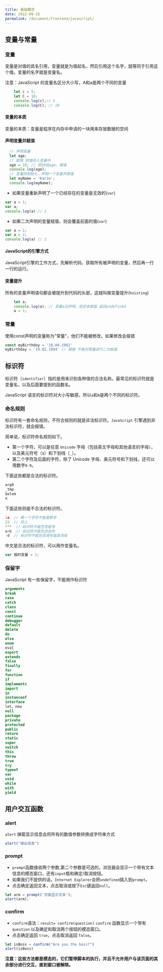 ```yaml
---
title: 基础概念
date: 2022-09-16
permalink: /document/frontend/javascript/
---
```


## 变量与常量

### 变量

变量是对值的具名引用，变量就是为值起名，然后引用这个名字，就等同于引用这个值。变量的名字就是变量名。

注意：JavaScript 的变量名区分大小写，A和a是两个不同的变量

```javascript
	let c = 5;
	let C = 10;
	console.log(c);// 5
	console.log(C); // 10
```

#### 变量的本质

变量的本质：变量是程序在内存中申请的一块用来存放数据的空间

#### 声明变量并赋值

```javascript
  // 声明变量
  let age;
  // 赋值 把值存入变量中
  age = 18; // 把10给age，赋值
  console.log(age);
  // 变量的初始化：声明一个变量并赋值
  let myName = 'Karim';
  console.log(myName);
```

- 如果变量重新声明了一个已经存在的变量是无效的(`var`)

```javascript
var a = 1;
var a;
console.log(a) // 1
```

- 如果二次声明的变量赋值，则会覆盖前面的值(`var`)

```javascript
var a = 1;
var a = 2;
console.log(a) // 2
```

#### JavaScript的引擎方式

JavaScript引擎的工作方式，先解析代码，获取所有被声明的变量，然后再一行一行的运行。

#### 变量提升

所有的变量声明语句都会被提升到代码的头部，这就叫做变量提升(`hoisting`)

```javascript
	let a;
	console.log(a); // 变量a已声明，但还未赋值 返回undefined
	a = 1;
```

### 常量

使用const声明的变量称为"常量"，他们不能被修改，如果修改会报错

```javascript
const myBirthday = '18.04.1982'
myBirthday = '19.02.1994' // 报错 不能对常量进行二次赋值
```

## 标识符

标识符（`identifier`）指的是用来识别各种值的合法名称。最常见的标识符就是变量名，以及后面要提到的函数名。

JavaScript 语言的标识符对大小写敏感，所以`a`和`A`是两个不同的标识符。

### 命名规则

标识符有一套命名规则，不符合规则的就是非法标识符。`JavaScript` 引擎遇到非法标识符，就会报错。

简单说，标识符命名规则如下。

- 第一个字符，可以是任意 `Unicode` 字母（包括英文字母和其他语言的字母），以及美元符号（`$`）和下划线（`_`）。
- 第二个字符及后面的字符，除了 Unicode 字母、美元符号和下划线，还可以用数字`0-9`。

下面这些都是合法的标识符。

```js
arg0 
_tmp 
$elem 
π 
```

下面这些则是不合法的标识符。

```javascript
1a  // 第一个字符不能是数字 
23  // 同上 
***  // 标识符不能包含星号 
a+b  // 标识符不能包含加号 
-d  // 标识符不能包含减号或连词线 
```

中文是合法的标识符，可以用作变量名。

```javascript
var 临时变量 = 1; 
```

### 保留字

JavaScript 有一些保留字，不能用作标识符

```javascript
arguments
break
case
catch
class
const
continue
debugger
default
delete
do
else
enum
eval
export
extends
false
finally
for
function
if
implements
import
in
instanceof
interface
let、new
null
package
private
protected
public
return
static
super
switch
this
throw
true
try
typeof
var
void
while
with
yield
```

## 用户交互函数

### alert 

`alert` 弹窗显示信息会将所有的数值参数转换成字符串方式

```javascript
alert("弹出信息")
```

### prompt

- `prompt`函数接收两个参数,第二个参数是可选的，浏览器会显示一个带有文本信息的模态窗口，还有`input`框和确定/取消按钮。
- 如果我们不提供的话，`Internet Explorer`会把`undefined`插入到`prompt`。
- 点击确定返回文本，点击取消或按下`Esc`键返回`null`。

```javascript
let arm = prompt('页面显示文本');
alert(arm);
```

### confirm

- `confirm`语法：`result= confirm(question)`
  `confirm` 函数显示一个带有 `question` 以及确定和取消两个按钮的模态窗口。
- 点击确定返回 `true`，点击取消返回 `false`。

```javascript
let isBoss = confirm("Are you the boss?")
alert(isBoss)
```

**注意：这些方法都是模态的，它们暂停脚本的执行，并且不允许用户与该页面的其余部分进行交互，直到窗口被解除。**